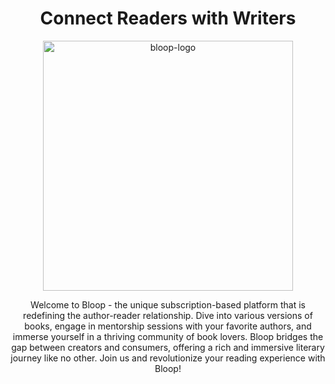 <div align="center">

# **Connect Readers with Writers**

<img src="https://github.com/Bloopdotgg/.github/assets/64713734/626865d8-0989-4f91-8c10-d9843535e623" alt="bloop-logo" width="400"> </n>

<p> Welcome to Bloop - the unique subscription-based platform that is redefining the author-reader relationship. Dive into various versions of books, engage in mentorship sessions with your favorite authors, and immerse yourself in a thriving community of book lovers. Bloop bridges the gap between creators and consumers, offering a rich and immersive literary journey like no other. Join us and revolutionize your reading experience with Bloop! </p>
 </div>
